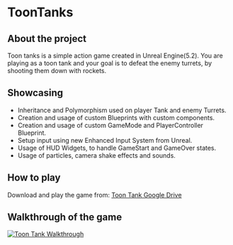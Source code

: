 # ToonTanks
## About the project
Toon tanks is a simple action game created in Unreal Engine(5.2). You are playing as a toon tank and your goal is to defeat the enemy turrets, by shooting them down with rockets.
## Showcasing
 - Inheritance and Polymorphism used on player Tank and enemy Turrets.
 - Creation and usage of custom Blueprints with custom components.  
 - Creation and usage of custom GameMode and PlayerController Blueprint.
 - Setup input using new Enhanced Input System from Unreal.
 - Usage of HUD Widgets, to handle GameStart and GameOver states.
 - Usage of particles, camera shake effects and sounds.
## How to play
Download and play the game from: [Toon Tank Google Drive](https://drive.google.com/drive/folders/1jkO-6izw3UWmT1-4bMbN8AtNw-HXE6mH?usp=sharing)
## Walkthrough of the game
[![Toon Tank Walkthrough](https://img.youtube.com/vi/yuxKSpzM79Q/0.jpg)](https://www.youtube.com/watch?v=yuxKSpzM79Q)
